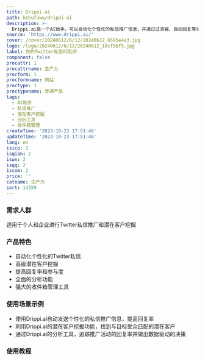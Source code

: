 ```yaml
---
title: Drippi.ai
path: kehufuwu/drippi-ai
description: >-
  Drippi.ai是一个AI助手，可以自动化个性化的私信推广信息，并通过过滤器、自动回复等功能管理你的收件箱。它可以节省时间和资源，帮助你找到与目标受众职业、行业和兴趣相匹配的潜在客户，并提高回复率和参与度。此外，它还提供全面的分析功能，帮助你追踪回复率、分类潜在客户的回复，并做出数据驱动的决策来改进推广活动和提高投资回报率。
source: 'https://www.drippi.ai/'
cover: /cover/20240612/6/12/20240612_6595e4a3.jpg
logo: /logo/20240612/6/12/20240612_10cf5bf5.jpg
label: 你的Twitter私信AI助手
component: false
procattr: 1
procattrname: 生产力
procform: 1
procformname: 网站
proctype: 1
proctypename: 普通产品
tags:
  - AI助手
  - 私信推广
  - 潜在客户挖掘
  - 分析工具
  - 收件箱管理
createTime: '2023-10-23 17:51:46'
updateTime: '2023-10-23 17:51:46'
lang: en
isicp: 2
isqian: 2
iswx: 2
isqq: 2
iscom: 2
price: ''
catname: 生产力
sort: 14359
---
```




### 需求人群
适用于个人和企业进行Twitter私信推广和潜在客户挖掘

### 产品特色
- 自动化个性化的Twitter私信
- 高级潜在客户挖掘
- 提高回复率和参与度
- 全面的分析功能
- 强大的收件箱管理工具

### 使用场景示例
- 使用Drippi.ai自动发送个性化的私信推广信息，提高回复率
- 利用Drippi.ai的潜在客户挖掘功能，找到与目标受众匹配的潜在客户
- 通过Drippi.ai的分析工具，追踪推广活动的回复率并做出数据驱动的决策

### 使用教程


  
